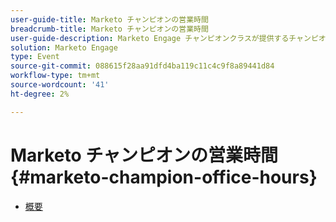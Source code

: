 ```yaml
---
user-guide-title: Marketo チャンピオンの営業時間
breadcrumb-title: Marketo チャンピオンの営業時間
user-guide-description: Marketo Engage チャンピオンクラスが提供するチャンピオンの Office Hours MUG に参加して、製品エキスパートによる最も難しいMarketoの質問に答え、業界をリードするマーケターとつながりましょう。
solution: Marketo Engage
type: Event
source-git-commit: 088615f28aa91dfd4ba119c11c4c9f8a89441d84
workflow-type: tm+mt
source-wordcount: '41'
ht-degree: 2%

---
```



# Marketo チャンピオンの営業時間 {#marketo-champion-office-hours}

+ [概要](overview.md)